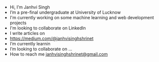 - Hi, I’m Janhvi Singh
- I’m a pre-final undergraduate at University of Lucknow
- I'm currently working on some machine learning and web development projects
- I'm looking to collaborate on LinkedIn
- I write articles on
- https://medium.com/@janhvisinghshrinet
- I’m currently learnin
- I’m looking to collaborate on ...
- How to reach me janhvisinghshrinet@gmail.com
